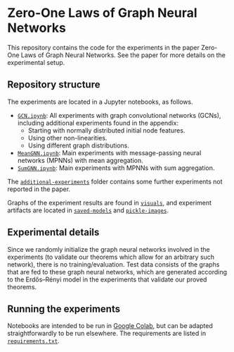 # Zero-One Laws of Graph Neural Networks

This repository contains the code for the experiments in the paper Zero-One Laws of Graph Neural Networks. See the paper for more details on the experimental setup.


## Repository structure

The experiments are located in a Jupyter notebooks, as follows. 

- [`GCN.ipynb`](/GCN.ipynb): All experiments with graph convolutional networks (GCNs), including additional experiments found in the appendix:
    * Starting with normally distributed initial node features.
    * Using other non-linearities.
    * Using different graph distributions.
- [`MeanGNN.ipynb`](/MeanGNN.ipynb): Main experiments with message-passing neural networks (MPNNs) with mean aggregation.
- [`SumGNN.ipynb`](/SumGNN.ipynb): Main experiments with MPNNs with sum aggregation.

The [`additional-experiments`](/additional-experiments/) folder contains some further experiments not reported in the paper.

Graphs of the experiment results are found in [`visuals`](/visuals/), and experiment artifacts are located in [`saved-models`](/saved-models/) and [`pickle-images`](/pickle-images/).


## Experimental details

Since we randomly initialize the graph neural networks involved in the experiments (to validate our theorems which allow for an arbitrary such network), there is no training/evaluation. Test data consists of the graphs that are fed to these graph neural networks, which are generated according to the Erdős–Rényi model in the experiments that validate our proved theorems.


## Running the experiments

Notebooks are intended to be run in [Google Colab](https://colab.research.google.com/), but can be adapted straightforwardly to be run elsewhere. The requirements are listed in [`requirements.txt`](/requirements.txt).
